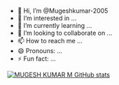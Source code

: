- 👋 Hi, I’m @Mugeshkumar-2005
- 👀 I’m interested in ...
- 🌱 I’m currently learning ...
- 💞️ I’m looking to collaborate on ...
- 📫 How to reach me ...
- 😄 Pronouns: ...
- ⚡ Fun fact: ...


[![MUGESH KUMAR M GitHub stats](https://github-readme-stats.vercel.app/api?username=Mugeshkumar-2005)](https://github.com/Mugeshkumar-2005/github-readme-stats)

<!---
Mugeshkumar-2005/Mugeshkumar-2005 is a ✨ special ✨ repository because its `README.md` (this file) appears on your GitHub profile.
You can click the Preview link to take a look at your changes.
--->
